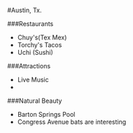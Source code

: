 #Austin, Tx.

###Restaurants
- Chuy's(Tex Mex)
- Torchy's Tacos
- Uchi (Sushi)

###Attractions
- Live Music
- 
###Natural Beauty
- Barton Springs Pool
- Congress Avenue bats are interesting
